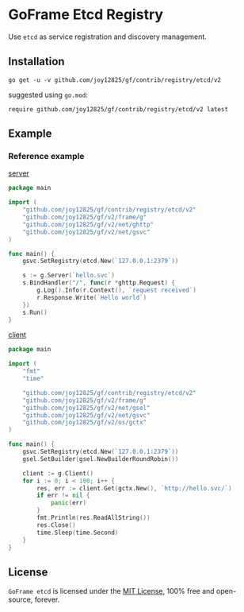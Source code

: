 # GoFrame Etcd Registry


Use `etcd` as service registration and discovery management.


## Installation
```
go get -u -v github.com/joy12825/gf/contrib/registry/etcd/v2
```
suggested using `go.mod`:
```
require github.com/joy12825/gf/contrib/registry/etcd/v2 latest
```


## Example

### Reference example

[server](../../../example/registry/etcd/http/server/server.go)
```go
package main

import (
	"github.com/joy12825/gf/contrib/registry/etcd/v2"
	"github.com/joy12825/gf/v2/frame/g"
	"github.com/joy12825/gf/v2/net/ghttp"
	"github.com/joy12825/gf/v2/net/gsvc"
)

func main() {
	gsvc.SetRegistry(etcd.New(`127.0.0.1:2379`))

	s := g.Server(`hello.svc`)
	s.BindHandler("/", func(r *ghttp.Request) {
		g.Log().Info(r.Context(), `request received`)
		r.Response.Write(`Hello world`)
	})
	s.Run()
}
```

[client](../../../example/registry/etcd/http/client/client.go)
```go
package main

import (
	"fmt"
	"time"

	"github.com/joy12825/gf/contrib/registry/etcd/v2"
	"github.com/joy12825/gf/v2/frame/g"
	"github.com/joy12825/gf/v2/net/gsel"
	"github.com/joy12825/gf/v2/net/gsvc"
	"github.com/joy12825/gf/v2/os/gctx"
)

func main() {
	gsvc.SetRegistry(etcd.New(`127.0.0.1:2379`))
	gsel.SetBuilder(gsel.NewBuilderRoundRobin())

	client := g.Client()
	for i := 0; i < 100; i++ {
		res, err := client.Get(gctx.New(), `http://hello.svc/`)
		if err != nil {
			panic(err)
		}
		fmt.Println(res.ReadAllString())
		res.Close()
		time.Sleep(time.Second)
	}
}
```

## License

`GoFrame etcd` is licensed under the [MIT License](../../../LICENSE), 100% free and open-source, forever.

